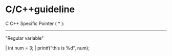 # C/C++guideline
C C++ 
Specific Pointer ( * ):

________________________________________________________

"Regular variable"

| int num = 3;
| printf("this is %d", num);
